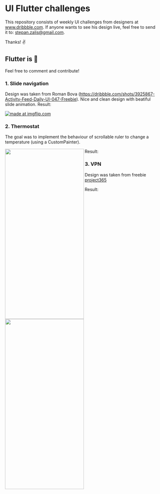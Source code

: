 # UI Flutter challenges

This repository consists of weekly UI challenges from designers at www.dribbble.com.
If anyone wants to see his design live, feel free to send it to: stepan.zalis@gmail.com. 

Thanks! :v:

## Flutter is :blue_heart:

Feel free to comment and contribute!


### 1. Slide navigation
  Design was taken from Roman Bova (https://dribbble.com/shots/3925867-Activity-Feed-Daily-UI-047-Freebie). Nice and clean design with beatiful slide animation.
  Result:
  
 <a href="https://imgflip.com/gif/2lu0tr"><img src="https://i.imgflip.com/2lu0tr.gif" title="made at imgflip.com"/></a>
  
  

### 2. Thermostat
  The goal was to implement the behaviour of scrollable ruler to change a temperature (using a CustomPainter).
  
  Result: 
  <img src="https://github.com/stepanzalis/ui_challenge_flutter/blob/master/temp_slider/screenshot.png" align="left" height="560" width="260">

### 3. VPN 
  Design was taken from freebie [project365](https://project365.design/2018/10/05/day-278-vpn-mobile-app-ui-kit-sketch-freebie/)
  
  Result: 
  <img src="https://github.com/stepanzalis/ui_challenge_flutter/blob/master/vpn_app/screenshots/screenshot1.png" align="left" height="560" width="260">

  
